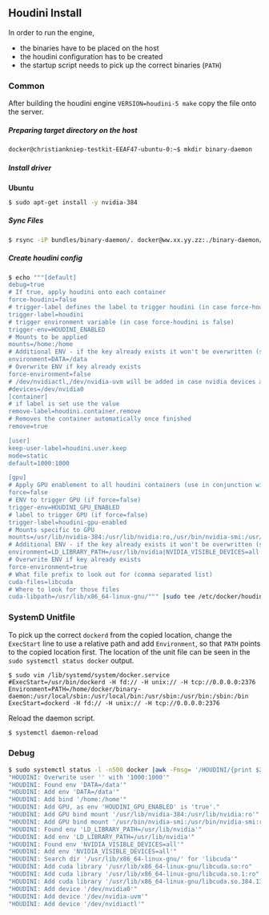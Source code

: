 ## Houdini Install

In order to run the engine,
- the binaries have to be placed on the host
- the houdini configuration has to be created
- the startup script needs to pick up the correct binaries (`PATH`)

### Common
After building the houdini engine `VERSION=houdini-5 make` copy the file onto the server.

##### Preparing target directory on the host
```bash
docker@christiankniep-testkit-EEAF47-ubuntu-0:~$ mkdir binary-daemon
```

##### Install driver

**Ubuntu**
```bash
$ sudo apt-get install -y nvidia-384
```

##### Sync Files

```bash
$ rsync -iP bundles/binary-daemon/. docker@ww.xx.yy.zz:./binary-daemon/.
```

##### Create houdini config

```bash
$ echo """[default]
debug=true
# If true, apply houdini onto each container
force-houdini=false
# trigger-label defines the label to trigger houdini (in case force-houdini is false)
trigger-label=houdini
# trigger environment variable (in case force-houdini is false)
trigger-env=HOUDINI_ENABLED
# Mounts to be applied
mounts=/home:/home
# Additional ENV - if the key already exists it won't be overwritten (see force-environment), semicolon separated
environment=DATA=/data
# Overwrite ENV if key already exists
force-environment=false
# /dev/nvidiactl,/dev/nvidia-uvm will be added in case nvidia devices are found
#devices=/dev/nvidia0
[container]
# if label is set use the value
remove-label=houdini.container.remove
# Removes the container automatically once finished
remove=true

[user]
keep-user-label=houdini.user.keep
mode=static
default=1000:1000

[gpu]
# Apply GPU enablement to all houdini containers (use in conjunction with force-houdini=true)
force=false
# ENV to trigger GPU (if force=false)
trigger-env=HOUDINI_GPU_ENABLED
# label to trigger GPU (if force=false)
trigger-label=houdini-gpu-enabled
# Mounts specific to GPU
mounts=/usr/lib/nvidia-384:/usr/lib/nvidia:ro,/usr/bin/nvidia-smi:/usr/bin/nvidia-smi:ro
# Additional ENV - if the key already exists it won't be overwritten (see force-environment), semicolon separated
environment=LD_LIBRARY_PATH=/usr/lib/nvidia|NVIDIA_VISIBLE_DEVICES=all
# Overwrite ENV if key already exists
force-environment=true
# What file prefix to look out for (comma separated list)
cuda-files=libcuda
# Where to look for those files
cuda-libpath=/usr/lib/x86_64-linux-gnu/""" |sudo tee /etc/docker/houdini.ini
```

### SystemD Unitfile

To pick up the correct `dockerd` from the copied location, change the `ExecStart` line to use a relative path and add `Environment`, so that `PATH` points to the copied location first.
The location of the unit file can be seen in the `sudo systemctl status docker` output.

```
$ sudo vim /lib/systemd/system/docker.service
#ExecStart=/usr/bin/dockerd -H fd:// -H unix:// -H tcp://0.0.0.0:2376
Environment=PATH=/home/docker/binary-daemon:/usr/local/sbin:/usr/local/bin:/usr/sbin:/usr/bin:/sbin:/bin
ExecStart=dockerd -H fd:// -H unix:// -H tcp://0.0.0.0:2376
```

Reload the daemon script.
```bash
$ systemctl daemon-reload
```



### Debug

```bash
$ sudo systemctl status -l -n500 docker |awk -Fmsg= '/HOUDINI/{print $2}'
"HOUDINI: Overwrite user '' with '1000:1000'"
"HOUDINI: Found env 'DATA=/data'"
"HOUDINI: Add env 'DATA=/data'"
"HOUDINI: Add bind '/home:/home'"
"HOUDINI: Add GPU, as env 'HOUDINI_GPU_ENABLED' is 'true'."
"HOUDINI: Add GPU bind mount '/usr/lib/nvidia-384:/usr/lib/nvidia:ro'"
"HOUDINI: Add GPU bind mount '/usr/bin/nvidia-smi:/usr/bin/nvidia-smi:ro'"
"HOUDINI: Found env 'LD_LIBRARY_PATH=/usr/lib/nvidia'"
"HOUDINI: Add env 'LD_LIBRARY_PATH=/usr/lib/nvidia'"
"HOUDINI: Found env 'NVIDIA_VISIBLE_DEVICES=all'"
"HOUDINI: Add env 'NVIDIA_VISIBLE_DEVICES=all'"
"HOUDINI: Search dir '/usr/lib/x86_64-linux-gnu/' for 'libcuda'"
"HOUDINI: Add cuda library '/usr/lib/x86_64-linux-gnu/libcuda.so:ro"
"HOUDINI: Add cuda library '/usr/lib/x86_64-linux-gnu/libcuda.so.1:ro"
"HOUDINI: Add cuda library '/usr/lib/x86_64-linux-gnu/libcuda.so.384.130:ro"
"HOUDINI: Add device '/dev/nvidia0'"
"HOUDINI: Add device '/dev/nvidia-uvm'"
"HOUDINI: Add device '/dev/nvidiactl'"
```